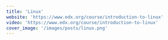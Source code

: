 ```yaml
---
title: 'Linux'
website: 'https://www.edx.org/course/introduction-to-linux'
video: 'https://www.edx.org/course/introduction-to-linux'
cover_image: '/images/posts/linux.png'
---
```

